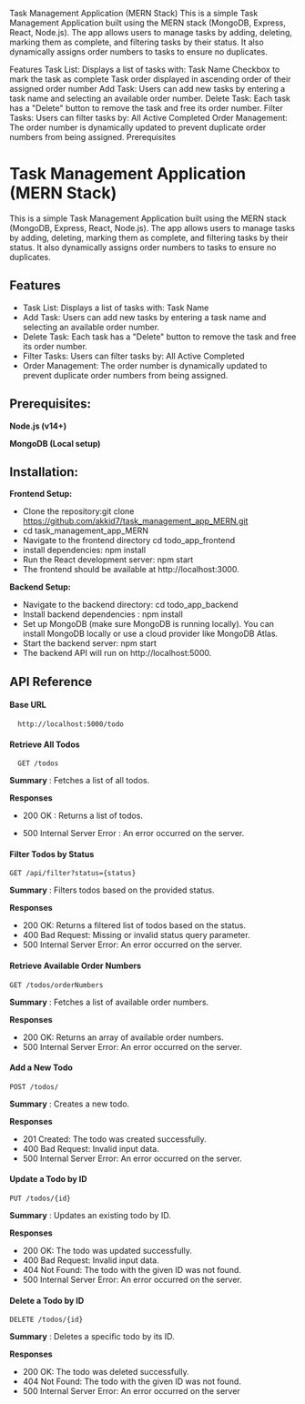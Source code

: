 Task Management Application (MERN Stack)
This is a simple Task Management Application built using the MERN stack (MongoDB, Express, React, Node.js). The app allows users to manage tasks by adding, deleting, marking them as complete, and filtering tasks by their status. It also dynamically assigns order numbers to tasks to ensure no duplicates.

Features
Task List: Displays a list of tasks with:
Task Name
Checkbox to mark the task as complete
Task order displayed in ascending order of their assigned order number
Add Task: Users can add new tasks by entering a task name and selecting an available order number.
Delete Task: Each task has a "Delete" button to remove the task and free its order number.
Filter Tasks: Users can filter tasks by:
All
Active
Completed
Order Management: The order number is dynamically updated to prevent duplicate order numbers from being assigned.
Prerequisites
# Task Management Application (MERN Stack)

This is a simple Task Management Application built using the MERN stack (MongoDB, Express, React, Node.js). The app allows users to manage tasks by adding, deleting, marking them as complete, and filtering tasks by their status. It also dynamically assigns order numbers to tasks to ensure no duplicates.





## Features

- Task List: Displays a list of tasks with: Task Name
- Add Task: Users can add new tasks by entering a task name and selecting an available order number.
- Delete Task: Each task has a "Delete" button to remove the task and free its order number.
- Filter Tasks: Users can filter tasks by: All Active Completed
- Order Management: The order number is dynamically updated to prevent duplicate order numbers from being assigned.




## Prerequisites:

**Node.js (v14+)** 

**MongoDB (Local setup)** 


## Installation:

**Frontend Setup:**
- Clone the repository:git clone https://github.com/akkid7/task_management_app_MERN.git
- cd task_management_app_MERN
- Navigate to the frontend directory cd todo_app_frontend
- install dependencies: npm install
- Run the React development server: npm start
- The frontend should be available at http://localhost:3000.

**Backend Setup:**
- Navigate to the backend directory: cd todo_app_backend
- Install backend dependencies : npm install
- Set up MongoDB (make sure MongoDB is running locally). You can install MongoDB locally or use a cloud provider like MongoDB Atlas.
- Start the backend server: npm start
- The backend API will run on http://localhost:5000.



## API Reference

#### Base URL

```http
  http://localhost:5000/todo
```

#### Retrieve All Todos

```http
  GET /todos
```

**Summary** : 
Fetches a list of all todos.


**Responses**

- 200 OK : Returns a list of todos.
 
- 500 Internal Server Error : An error occurred on the server.


####  Filter Todos by Status

```http
GET /api/filter?status={status}
```

**Summary** : 
Filters todos based on the provided status.

**Responses**
- 200 OK: Returns a filtered list of todos based on the status.
- 400 Bad Request: Missing or invalid status query parameter.
- 500 Internal Server Error: An error occurred on the server.

####  Retrieve Available Order Numbers

```http
GET /todos/orderNumbers
```
**Summary** : 
Fetches a list of available order numbers.

**Responses**
- 200 OK: Returns an array of available order numbers.
- 500 Internal Server Error: An error occurred on the server.

####  Add a New Todo

```http
POST /todos/
```
**Summary** : 
Creates a new todo.

**Responses**
- 201 Created: The todo was created successfully.
- 400 Bad Request: Invalid input data.
- 500 Internal Server Error: An error occurred on the server.

#### Update a Todo by ID

```http
PUT /todos/{id}
```
**Summary** : 
Updates an existing todo by ID.

**Responses**
- 200 OK: The todo was updated successfully.
- 400 Bad Request: Invalid input data.
- 404 Not Found: The todo with the given ID was not found.
- 500 Internal Server Error: An error occurred on the server.


#### Delete a Todo by ID

```http
DELETE /todos/{id}
```
**Summary** : 
Deletes a specific todo by its ID.

**Responses**
- 200 OK: The todo was deleted successfully.
- 404 Not Found: The todo with the given ID was not found.
- 500 Internal Server Error: An error occurred on the server
